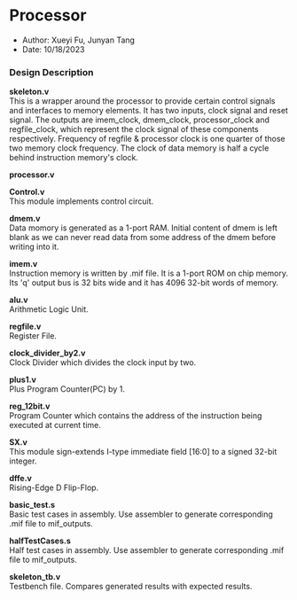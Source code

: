 # Processor
 - Author: Xueyi Fu, Junyan Tang
 - Date: 10/18/2023

### Design Description


**skeleton.v**
<br> This is a wrapper around the processor to provide certain control signals and interfaces to memory elements. It has two inputs, clock signal and reset signal. The outputs are imem_clock, dmem_clock, processor_clock and regfile_clock, which represent the clock signal of these components respectively. Frequency of regfile & processor clock is one quarter of those two memory clock frequency. The clock of data memory is half a cycle behind instruction memory's clock.

**processor.v**
<br> 

**Control.v**
<br> This module implements control circuit.

**dmem.v**
<br> Data momory is generated as a 1-port RAM. Initial content of dmem is left blank as we can never read data from some address of the dmem before writing into it.

**imem.v**
<br> Instruction memory is written by .mif file. It is a 1-port ROM on chip memory. Its 'q' output bus is 32 bits wide and it has 4096 32-bit words of memory.

**alu.v**
<br> Arithmetic Logic Unit.

**regfile.v**
<br> Register File.

**clock_divider_by2.v**
<br> Clock Divider which divides the clock input by two.

**plus1.v**
<br> Plus Program Counter(PC) by 1.

**reg_12bit.v**
<br> Program Counter which contains the address of the instruction being executed at current time. 

**SX.v**
<br> This module sign-extends I-type immediate field [16:0] to a signed 32-bit integer.

**dffe.v**
<br> Rising-Edge D Flip-Flop.

**basic_test.s**
<br> Basic test cases in assembly. Use assembler to generate corresponding .mif file to mif_outputs.

**halfTestCases.s**
<br> Half test cases in assembly.  Use assembler to generate corresponding .mif file to mif_outputs.

**skeleton_tb.v**
<br> Testbench file. Compares generated results with expected results.
